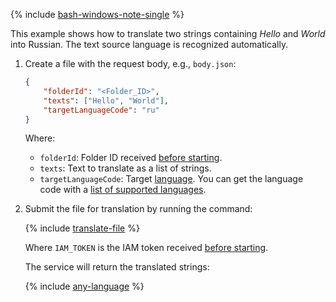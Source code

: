 {% include [bash-windows-note-single](bash-windows-note-single.md) %}

This example shows how to translate two strings containing *Hello* and *World* into Russian. The text source language is recognized automatically.

1. Create a file with the request body, e.g., `body.json`:

   ```json
   {
       "folderId": "<Folder_ID>",
       "texts": ["Hello", "World"],
       "targetLanguageCode": "ru"
   }
   ```

   Where:

   * `folderId`: Folder ID received [before starting](#before-begin).
   * `texts`: Text to translate as a list of strings.
   * `targetLanguageCode`: Target [language](../../translate/concepts/supported-languages.md). You can get the language code with a [list of supported languages](../../translate/operations/list.md).

1. Submit the file for translation by running the command:

   {% include [translate-file](translate-file.md) %}

   Where `IAM_TOKEN` is the IAM token received [before starting](#before-begin).

   The service will return the translated strings:

   {% include [any-language](../../_untranslatable/translate/any-language.md) %}
